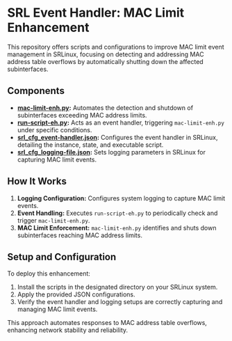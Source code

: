 # SRL Event Handler: MAC Limit Enhancement

This repository offers scripts and configurations to improve MAC limit event management in SRLinux, focusing on detecting and addressing MAC address table overflows by automatically shutting down the affected subinterfaces.

## Components

- **[mac-limit-enh.py](https://github.com/saogawa/srl-event-handler/blob/main/mac-limit-enh/mac-limit-enh.py):** Automates the detection and shutdown of subinterfaces exceeding MAC address limits.
- **[run-script-eh.py](https://github.com/saogawa/srl-event-handler/blob/main/mac-limit-enh/run-script-eh.py):** Acts as an event handler, triggering `mac-limit-enh.py` under specific conditions.
- **[srl_cfg_event-handler.json](https://github.com/saogawa/srl-event-handler/blob/main/mac-limit-enh/srl_cfg_event-handler.json):** Configures the event handler in SRLinux, detailing the instance, state, and executable script.
- **[srl_cfg_logging-file.json](https://github.com/saogawa/srl-event-handler/blob/main/mac-limit-enh/srl_cfg_logging-file.json):** Sets logging parameters in SRLinux for capturing MAC limit events.

## How It Works

1. **Logging Configuration:** Configures system logging to capture MAC limit events.
2. **Event Handling:** Executes `run-script-eh.py` to periodically check and trigger `mac-limit-enh.py`.
3. **MAC Limit Enforcement:** `mac-limit-enh.py` identifies and shuts down subinterfaces reaching MAC address limits.

## Setup and Configuration

To deploy this enhancement:

1. Install the scripts in the designated directory on your SRLinux system.
2. Apply the provided JSON configurations.
3. Verify the event handler and logging setups are correctly capturing and managing MAC limit events.

This approach automates responses to MAC address table overflows, enhancing network stability and reliability.
